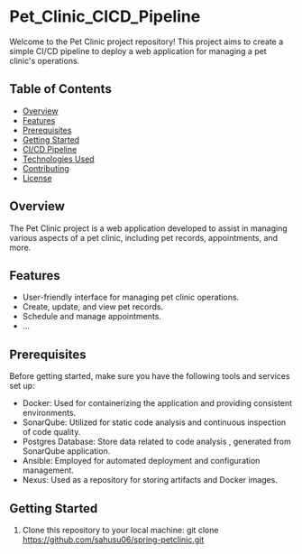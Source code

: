 # Pet_Clinic_CICD_Pipeline

Welcome to the Pet Clinic project repository! This project aims to create a simple CI/CD pipeline to deploy a web application for managing a pet clinic's operations.

## Table of Contents
- [Overview](#overview)
- [Features](#features)
- [Prerequisites](#prerequisites)
- [Getting Started](#getting-started)
- [CI/CD Pipeline](#cicd-pipeline)
- [Technologies Used](#technologies-used)
- [Contributing](#contributing)
- [License](#license)

## Overview

The Pet Clinic project is a web application developed to assist in managing various aspects of a pet clinic, including pet records, appointments, and more.

## Features

- User-friendly interface for managing pet clinic operations.
- Create, update, and view pet records.
- Schedule and manage appointments.
- ...

## Prerequisites

Before getting started, make sure you have the following tools and services set up:

- Docker: Used for containerizing the application and providing consistent environments.
- SonarQube: Utilized for static code analysis and continuous inspection of code quality.
- Postgres Database: Store data related to code analysis , generated from SonarQube application.
- Ansible: Employed for automated deployment and configuration management.
- Nexus: Used as a repository for storing artifacts and Docker images.

## Getting Started

1. Clone this repository to your local machine:
git clone https://github.com/sahusu06/spring-petclinic.git
